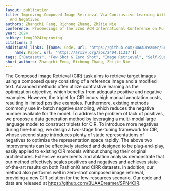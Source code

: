 ```yaml
---
layout: publication
title: Improving Composed Image Retrieval Via Contrastive Learning With Scaling Positives
  And Negatives
authors: Zhangchi Feng, Richong Zhang, Zhijie Nie
conference: Proceedings of the 32nd ACM International Conference on Multimedia
year: 2024
bibkey: feng2024improving
citations: 2
additional_links: [{name: Code, url: 'https://github.com/BUAADreamer/SPN4CIR'}, {
    name: Paper, url: 'https://arxiv.org/abs/2404.11317'}]
tags: ["Datasets", "Few Shot & Zero Shot", "Image Retrieval", "Self-Supervised"]
short_authors: Zhangchi Feng, Richong Zhang, Zhijie Nie
---
```

The Composed Image Retrieval (CIR) task aims to retrieve target images using
a composed query consisting of a reference image and a modified text. Advanced
methods often utilize contrastive learning as the optimization objective, which
benefits from adequate positive and negative examples. However, the triplet for
CIR incurs high manual annotation costs, resulting in limited positive
examples. Furthermore, existing methods commonly use in-batch negative
sampling, which reduces the negative number available for the model. To address
the problem of lack of positives, we propose a data generation method by
leveraging a multi-modal large language model to construct triplets for CIR. To
introduce more negatives during fine-tuning, we design a two-stage fine-tuning
framework for CIR, whose second stage introduces plenty of static
representations of negatives to optimize the representation space rapidly. The
above two improvements can be effectively stacked and designed to be
plug-and-play, easily applied to existing CIR models without changing their
original architectures. Extensive experiments and ablation analysis demonstrate
that our method effectively scales positives and negatives and achieves
state-of-the-art results on both FashionIQ and CIRR datasets. In addition, our
method also performs well in zero-shot composed image retrieval, providing a
new CIR solution for the low-resources scenario. Our code and data are released
at https://github.com/BUAADreamer/SPN4CIR.